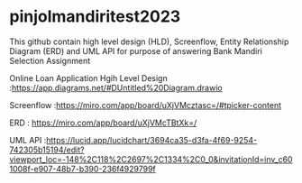 # pinjolmandiritest2023
This github contain high level design (HLD), Screenflow, Entity Relationship Diagram (ERD) and UML API for purpose of answering Bank Mandiri Selection Assignment

Online Loan Application
Hgih Level Design :https://app.diagrams.net/#DUntitled%20Diagram.drawio


Screenflow :https://miro.com/app/board/uXjVMcztasc=/#tpicker-content


ERD :  https://miro.com/app/board/uXjVMcTBtXk=/


UML API :https://lucid.app/lucidchart/3694ca35-d3fa-4f69-9254-742305b15194/edit?viewport_loc=-148%2C118%2C2697%2C1334%2C0_0&invitationId=inv_c601008f-e907-48b7-b390-236f4929799f
